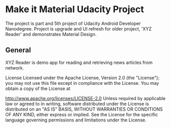 # Make it Material Udacity Project

The project is part and 5th project of Udacity Android Developer Nanodegree. Project is upgrade and UI refresh for older project, 'XYZ Reader' and demonstrates Material Design.


## General

XYZ Reader is demo app for reading and retrieving news articles from network. 


License
Licensed under the Apache License, Version 2.0 (the "License"); you may not use this file except in compliance with the License. You may obtain a copy of the License at

http://www.apache.org/licenses/LICENSE-2.0
Unless required by applicable law or agreed to in writing, software distributed under the License is distributed on an "AS IS" BASIS, WITHOUT WARRANTIES OR CONDITIONS OF ANY KIND, either express or implied. See the License for the specific language governing permissions and limitations under the License.